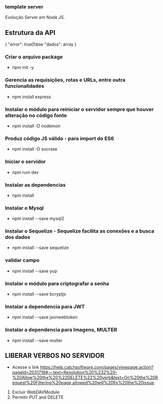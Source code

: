 ###  template server
Evolução Server em Node JS.

## Estrutura da API
{
    "error": true|false
    "dados": array
}

### Criar o arquivo package
- npm init -y

### Gerencia as requisições, rotas e URLs, entre outra funcionalidades
- npm install express

### Instalar o módulo para reiniciar o servidor sempre que houver alteração no código fonte
- npm install -D nodemon

### Produz código JS válido - para import do ES6
- npm install -D sucrase

### Iniciar o servidor
- npm rum dev

### Instalar as dependencias
- npm install

### Instalar o Mysql
- npm install --save mysql2

### Instalar o Sequelize - Sequelize facilita as conexões e a busca dos dados
- npm install --save sequelize

### validar campo
- npm install --save yup

### Instalar o módulo para criptografar a senha
- npm install --save bcryptjs

### Instalar a dependencia para JWT
- npm install --save jsonwebtoken

### Instalar a dependencia para Imagens, MULTER
- npm install --save multer



## LIBERAR VERBOS NO SERVIDOR
- Acesse o link https://help.catchsoftware.com/pages/viewpage.action?pageId=2031718#:~:text=Resolution%20%232%20-%20Allow%20the%20%22DELETE%22%20verb&text=On%20the%20Request%20Filtering%20page,allowed%20will%20fix%20the%20issue.
1. Excluir WebDAVModule 
2. Permitir PUT and DELETE
